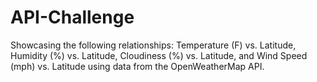 # API-Challenge
Showcasing the following relationships: 
  Temperature (F) vs. Latitude,  
  Humidity (%) vs. Latitude, 
  Cloudiness (%) vs. Latitude, 
  and Wind Speed (mph) vs. Latitude 
using data from the OpenWeatherMap API.
